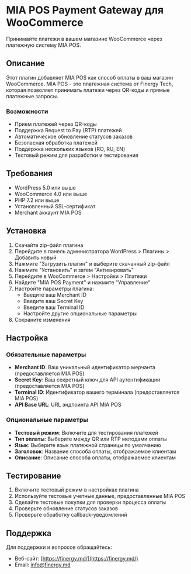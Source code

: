 # MIA POS Payment Gateway для WooCommerce

Принимайте платежи в вашем магазине WooCommerce через платежную систему MIA POS.

## Описание

Этот плагин добавляет MIA POS как способ оплаты в ваш магазин WooCommerce. MIA POS - это платежная система от Finergy Tech, которая позволяет принимать платежи через QR-коды и прямые платежные запросы.

### Возможности

- Прием платежей через QR-коды
- Поддержка Request to Pay (RTP) платежей
- Автоматическое обновление статусов заказов
- Безопасная обработка платежей
- Поддержка нескольких языков (RO, RU, EN)
- Тестовый режим для разработки и тестирования

## Требования

- WordPress 5.0 или выше
- WooCommerce 4.0 или выше
- PHP 7.2 или выше
- Установленный SSL-сертификат
- Merchant аккаунт MIA POS

## Установка

1. Скачайте zip-файл плагина
2. Перейдите в панель администратора WordPress > Плагины > Добавить новый
3. Нажмите "Загрузить плагин" и выберите скачанный zip-файл
4. Нажмите "Установить" и затем "Активировать"
5. Перейдите в WooCommerce > Настройки > Платежи
6. Найдите "MIA POS Payment" и нажмите "Управление"
7. Настройте параметры плагина:
   - Введите ваш Merchant ID
   - Введите ваш Secret Key
   - Введите ваш Terminal ID
   - Настройте другие опциональные параметры
8. Сохраните изменения

## Настройка

### Обязательные параметры

- **Merchant ID**: Ваш уникальный идентификатор мерчанта (предоставляется MIA POS)
- **Secret Key**: Ваш секретный ключ для API аутентификации (предоставляется MIA POS)
- **Terminal ID**: Идентификатор вашего терминала (предоставляется MIA POS)
- **API Base URL**: URL эндпоинта API MIA POS

### Опциональные параметры

- **Тестовый режим**: Включите для тестирования платежей
- **Тип оплаты**: Выберите между QR или RTP методами оплаты
- **Язык**: Выберите язык платежной страницы по умолчанию
- **Заголовок**: Название способа оплаты, отображаемое клиентам
- **Описание**: Описание способа оплаты, отображаемое клиентам

## Тестирование

1. Включите тестовый режим в настройках плагина
2. Используйте тестовые учетные данные, предоставленные MIA POS
3. Сделайте тестовые покупки для проверки процесса оплаты
4. Проверьте обновление статусов заказов
5. Проверьте обработку callback-уведомлений

## Поддержка

Для поддержки и вопросов обращайтесь:
- Веб-сайт: [https://finergy.md/](https://finergy.md/)
- Email: [info@finergy.md](mailto:info@finergy.md)
